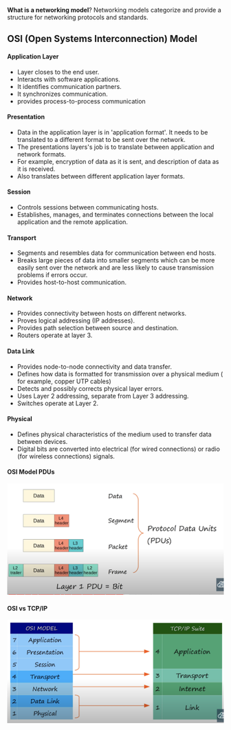 **What is a networking model**?  Networking models categorize and provide a structure for networking protocols and standards.
## OSI (Open Systems Interconnection) Model
#### Application Layer
* Layer closes to the end user.
* Interacts with software applications. 
* It identifies communication partners.
* It synchronizes communication.
* provides process-to-process communication
#### Presentation
* Data in the application layer is in 'application format'. It needs to be translated to a different format to be sent over the network.
* The presentations layers's job is to translate between application and network formats.
* For example, encryption of data as it is sent, and description of data as it is received.
* Also translates between different application layer formats.
#### Session
* Controls sessions between communicating hosts.
* Establishes, manages, and terminates connections between the local application and the remote application.
#### Transport
* Segments and resembles data for communication between end hosts.
* Breaks large pieces of data into smaller segments which can be more easily sent over the network and are less likely to cause transmission problems if errors occur.
* Provides host-to-host communication.
#### Network
* Provides connectivity between hosts on different networks.
* Proves logical addressing (IP addresses).
* Provides path selection between source and destination.
* Routers operate at layer 3.
#### Data Link
* Provides node-to-node connectivity and data transfer.
* Defines how data is formatted for transmission over a physical medium ( for example, copper UTP cables)
* Detects and possibly corrects physical layer errors.
* Uses Layer 2 addressing, separate from Layer 3 addressing.
* Switches operate at Layer 2.
#### Physical
* Defines physical characteristics of the medium used to transfer data between devices.
* Digital bits are converted into electrical (for wired connections) or radio (for wireless connections) signals.

#### OSI Model PDUs
![osi model pdus](./img/osi-pdus.png)

#### OSI vs TCP/IP
![osi model vs tcp/ip model](./img/osi-versus-tcp-ip.png)

